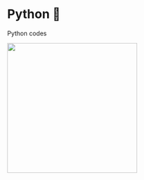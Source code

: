 # Python :snake:
Python codes

<div align="left">
  <img width="300px" src="https://upload.wikimedia.org/wikipedia/commons/thumb/c/c3/Python-logo-notext.svg/1869px-Python-logo-notext.svg.png">
</div>
